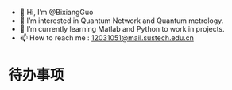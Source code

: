 - 👋 Hi, I’m @BixiangGuo
- 👀 I’m interested in Quantum Network and Quantum metrology.
- 🌱 I’m currently learning Matlab and Python to work in projects.
- 📫 How to reach me : 12031051@mail.sustech.edu.cn

# 待办事项

<!---
BixiangGuo/BixiangGuo is a ✨ special ✨ repository because its `README.md` (this file) appears on your GitHub profile.
You can click the Preview link to take a look at your changes.
--->
